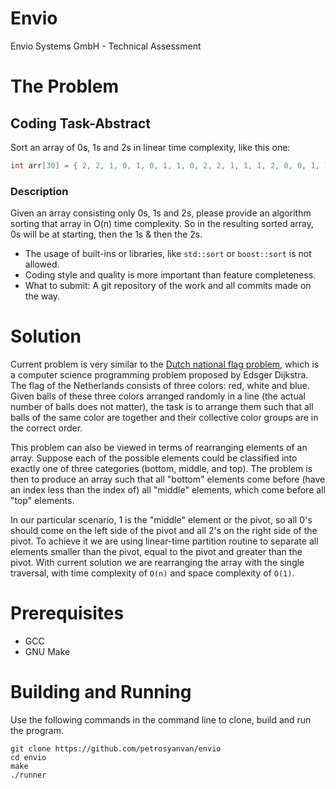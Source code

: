 # Envio
Envio Systems GmbH - Technical Assessment

# The Problem
## Coding Task-Abstract
Sort an array of 0s, 1s and 2s in linear time complexity, like this one:
```c
int arr[30] = { 2, 2, 1, 0, 1, 0, 1, 1, 0, 2, 2, 1, 1, 1, 2, 0, 0, 1, 1, 0, 1, 0, 1, 2, 0, 0, 0, 1, 1, 2};
```
### Description
Given an array consisting only 0s, 1s and 2s, please provide an algorithm sorting that array in
O(n) time complexity. So in the resulting sorted array, 0s will be at starting, then the 1s & then the 2s.
- The usage of built-ins or libraries, like `std::sort` or `boost::sort` is not allowed.
- Coding style and quality is more important than feature completeness.
- What to submit: A git repository of the work and all commits made on the way.

# Solution

Current problem is very similar to the [Dutch national flag problem](https://en.wikipedia.org/wiki/Dutch_national_flag_problem), which is a computer science programming problem proposed by Edsger Dijkstra. The flag of the Netherlands consists of three colors: red, white and blue. Given balls of these three colors arranged randomly in a line (the actual number of balls does not matter), the task is to arrange them such that all balls of the same color are together and their collective color groups are in the correct order.

This problem can also be viewed in terms of rearranging elements of an array. Suppose each of the possible elements could be classified into exactly one of three categories (bottom, middle, and top). The problem is then to produce an array such that all "bottom" elements come before (have an index less than the index of) all "middle" elements, which come before all "top" elements.

In our particular scenario, 1 is the "middle" element or the pivot, so all 0's should come on the left side of the pivot and all 2's on the right side of the pivot. To achieve it we are using linear-time partition routine to separate all elements smaller than the pivot, equal to the pivot and greater than the pivot. With current solution we are rearranging the array with the single traversal, with time complexity of `O(n)` and space complexity of `O(1)`.

# Prerequisites
- GCC
- GNU Make


# Building and Running
Use the following commands in the command line to clone, build and run the program.
```
git clone https://github.com/petrosyanvan/envio
cd envio
make
./runner
```
